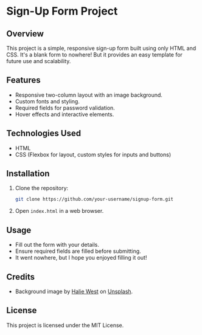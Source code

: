 # Sign-Up Form Project

## Overview
This project is a simple, responsive sign-up form built using only HTML and CSS. It's a blank form to nowhere! But it provides an easy template for future use and scalability. 

## Features
- Responsive two-column layout with an image background.
- Custom fonts and styling.
- Required fields for password validation.
- Hover effects and interactive elements.

## Technologies Used
- HTML
- CSS (Flexbox for layout, custom styles for inputs and buttons)

## Installation
1. Clone the repository:
   ```sh
   git clone https://github.com/your-username/signup-form.git
   ```
2. Open `index.html` in a web browser.

## Usage
- Fill out the form with your details.
- Ensure required fields are filled before submitting.
- It went nowhere, but I hope you enjoyed filling it out!

## Credits
- Background image by [Halie West](https://unsplash.com/@haliewestphoto) on [Unsplash](https://unsplash.com/photos/green-leaf-plant-in-close-up-photography-25xggax4bSA).

## License
This project is licensed under the MIT License.